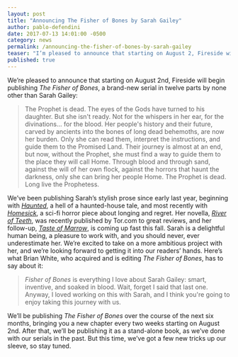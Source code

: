 ```yaml
---
layout: post
title: "Announcing The Fisher of Bones by Sarah Gailey"
author: pablo-defendini
date: 2017-07-13 14:01:00 -0500
category: news
permalink: /announcing-the-fisher-of-bones-by-sarah-gailey
teaser: "I’m pleased to announce that starting on August 2, Fireside will begin publishing a brand-new serial in twelve parts by none other than Sarah Gailey."
published: true
---
```


We’re pleased to announce that starting on August 2nd, Fireside will begin publishing _The Fisher of Bones_, a brand-new serial in twelve parts by none other than Sarah Gailey:

> The Prophet is dead.
> The eyes of the Gods have turned to his daughter. But she isn't ready. Not for the whispers in her ear, for the divinations... for the blood. Her people's history and their future, carved by ancients into the bones of long dead behemoths, are now her burden. Only she can read them, interpret the instructions, and guide them to the Promised Land.
> Their journey is almost at an end, but now, without the Prophet, she must find a way to guide them to the place they will call Home. Through blood and through sand, against the will of her own flock, against the horrors that haunt the darkness, only she can bring her people Home.
> The Prophet is dead. Long live the Prophetess.

We’ve been publishing Sarah’s stylish prose since early last year, beginning with [_Haunted_](/issue31/chapter/haunted/), a hell of a haunted-house tale, and most recently with [_Homesick_](/issue36/chapter/homesick/), a sci-fi horror piece about longing and regret. Her novella, [_River of Teeth_](https://www.amazon.com/River-Teeth-Sarah-Gailey/dp/0765395231), was recently published by Tor.com to great reviews, and her follow-up, [_Taste of Marrow_](https://www.amazon.com/Taste-Marrow-River-Teeth-Gailey/dp/0765395258/ref=pd_sim_14_1?_encoding=UTF8&psc=1&refRID=1PDMFPPCVYVBKSGDMWV3), is coming up fast this fall. Sarah is a delightful human being, a pleasure to work with, and you should never, ever underestimate her. We’re excited to take on a more ambitious project with her, and we’re looking forward to getting it into our readers’ hands. Here’s what Brian White, who acquired and is editing _The Fisher of Bones_, has to say about it:

> _Fisher of Bones_ is everything I love about Sarah Gailey: smart, inventive, and soaked in blood. Wait, forget I said that last one. Anyway, I loved working on this with Sarah, and I think you're going to enjoy taking this journey with us.

We’ll be publishing _The Fisher of Bones_ over the course of the next six months, bringing you a new chapter every two weeks starting on August 2nd. After that, we’ll be publishing it as a stand-alone book, as we’ve done with our serials in the past. But this time, we’ve got a few new tricks up our sleeve, so stay tuned.
